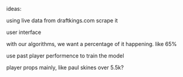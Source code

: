 ideas:

using live data from draftkings.com scrape it

user interface

with our algorithms, we want a percentage of it happening. like 65%

use past player performence to train the model

player props mainly, like paul skines over 5.5k?
